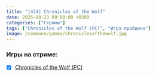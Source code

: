 ```yaml
---
title: "[434] Chronicles of the Wolf"
date: 2025-08-23 09:00:00 +0300
categories: ["Стримы"]
tags: ["Chronicles of the Wolf (PC)", "Игра пройдена"]
image: /commons/games/chroniclesofthewolf.jpg
---
```


### Игры на стриме:
+ [x] [Chronicles of the Wolf (PC)](/tags/chronicles-of-the-wolf-pc)

